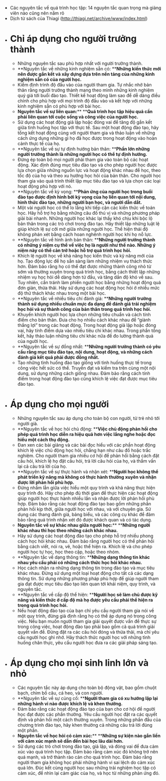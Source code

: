 - Các nguyên tắc về quá trình học tập: 14 nguyên tắc quan trọng mà giảng viên nào cũng nên nắm rõ
- Dịch từ sách của Thiagi (http://thiagi.net/archive/www/index.html)
- # **Chỉ áp dụng cho người trưởng thành**
    - Những nguyên tắc sau phù hợp nhất với người trưởng thành.
    - **Nguyên tắc về những kinh nghiệm sẵn có: **__Những kiến thức mới nên được gắn kết và xây dựng dựa trên nền tảng của những kinh nghiệm sẵn có của người học.__
    - Kiểm định trình độ đầu vào của người tham gia. Tự nhắc nhở bản thân rằng người trưởng thành mang theo mình những kinh nghiệm quý giá tới buổi đào tạo. Thiết kế hoạt động làm sao để dễ dàng điều chỉnh cho phù hợp với mọi trình độ đầu vào và kết hợp với những kinh nghiệm sẵn có phù hợp với bài học.
    - **Nguyên tắc về sự liên quan:**** **__Quá trình học tập hiệu quả cần phải liên quan tới cuộc sống và công việc của người học.__
    - Sử dụng các hoạt động giả lập hoặc đóng vai để tăng độ gắn kết giữa tình huống học tập với thực tế. Sau một hoạt động đào tạo, hãy tổng kết hoạt động cùng với người tham gia và thảo luận về những cách ứng dụng những gì họ đã học được trong hoạt động vào hoàn cảnh thực tế của họ.
    - **Nguyên tắc về sự tự định hướng bản thân: **__Phần lớn những người trưởng thành là những người học có thể tự định hướng.__
    - Đừng ép toàn bộ mọi người phải tham gia vào toàn bộ các hoạt động. Xác định đúng mục tiêu đào tạo và cho phép người học được lựa chọn giữa những nguồn lực và hoạt động khác nhau để học, theo tốc độ của họ và theo xu hướng học hỏi của bản thân. Cho người học tham gia vào quá trình thiết lập mục tiêu đào tạo và lựa chọn các loại hoạt động phù hợp với nó.
    - **Nguyên tắc về kỳ vọng: **__Phản ứng của người học trong buổi đào tạo được định hình bởi kỳ vọng của họ liên quan tới nội dung, hình thức đào tạo, những người bạn học, và người dẫn dắt.__
    - Một vài người học có thể lo lắng khi tiếp cận các kiến thức về toán học. Hãy hỗ trợ họ bằng những câu đố thú vị và những phương pháp giải bài nhanh. Những người học khác lại thấy khó chịu khi bộc lộ bản thân trong các trò chơi trong đào tạo. Hãy thiết lập những luật lệ giúp khích lệ sự cởi mở giữa những người học. Thể hiện thái độ không phán xét bằng cách hoan nghênh người học khi họ nỗ lực.
    - **Nguyên tắc về hình ảnh bản thân: **__Những người trưởng thành có những ý niệm cụ thể về việc họ là người như thế nào. Những ý niệm này có thể cản trở hoặc hỗ trợ quá trình học hỏi.__
    - Khích lệ người học về khả năng học kiến thức và kỹ năng mới của họ. Tạo động lực để họ sẵn sàng làm những nhiệm vụ thách thức hơn. Đảm bảo rằng họ có thể đạt được những thành công nhỏ từ sớm và thường xuyên trong quá trình học, bằng cách thiết lập những nhiệm vụ học hỏi dễ dàng hơn từ đầu, và tăng dần độ khó về sau. Tuy nhiên, cần tránh làm phiền người học bằng những hoạt động quá đơn giản, thừa thãi. Hãy sử dụng các hoạt động học hỏi ở nhiều mức độ thử thách khác nhau trong một bài học.
    - **Nguyên tắc về nhiều tiêu chí đánh giá: **__Những người trưởng thành sử dụng nhiều chuẩn mực đa dạng để đánh giá trải nghiệm học hỏi và sự thành công của bản thân trong quá trình học hỏi.__
    - Khuyến khích người học lựa chọn những tiêu chuẩn và cách tính điểm cho bản thân. Đưa cho họ nhiều cách khác nhau để “giành thắng lợi” trong các hoạt động. Trong hoạt động giả lập hoặc đóng vai, hãy tính điểm dựa vào nhiều tiêu chí khác nhau. Trong phần tổng kết, hãy thảo luận những tiêu chí khác nữa để đo lường thành quả của người học.
    - **Nguyên tắc về sự đồng nhất: **__Những người trưởng thành có yêu cầu rằng mục tiêu đào tạo, nội dung, hoạt động, và những cách đánh giá kết quả phải được đồng nhất.__
    - Tạo những tình huống đào tạo giống với tình huống thực tế trong công việc hết sức có thể. Truyền đạt và kiểm tra trên cùng một nội dung, sử dụng những cách giống nhau. Đảm bảo rằng cách tính điểm trong hoạt động đào tạo cũng khích lệ việc đạt được mục tiêu đào tạo.
- # **Áp dụng cho mọi người**
    - Những nguyên tắc sau áp dụng cho toàn bộ con người, từ trẻ nhỏ tới người già.
    - **Nguyên tắc về học hỏi chủ động: **__Việc chủ động phản hồi cho phép quá trình học diễn ra hiệu quả hơn việc lắng nghe hoặc đọc hiểu một cách thụ động.__
    - Đan xen các bài giảng và các bài đọc hiểu với các phần hoạt động khích lệ việc chủ động học hỏi, chẳng hạn như câu đố hoặc trắc nghiệm. Cho người tham gia nhiều cơ hội để phản hồi bằng cách đặt câu hỏi, khích lệ họ đặt câu hỏi, trả lời câu hỏi của họ, và thẩm vấn lại cả câu trả lời của họ.
    - **Nguyên tắc về sự thực hành và nhận xét: **__Người học không thể phát triển kỹ năng mà không có thực hành thường xuyên và nhận được lời phản hồi phù hợp.__
    - Đừng nhầm lẫn giữa việc hiểu một quy trình và khả năng thực hiện quy trình đó. Hãy cho phép đủ thời gian để thực hiện các hoạt động giúp người học thực hành nhiều lần và nhận được lời phản hồi phù hợp. Đảm bảo rằng các hoạt động đào tạo bao gồm những phần phản hồi kịp thời, giữa người học với nhau, và với chuyên gia. Sử dụng các thang đánh giá, bảng biểu, và các công cụ khác để đảm bảo rằng quá trình nhận xét đó được khách quan và có tác dụng.
    - **Nguyên tắc về sự khác nhau giữa người học:**** **__Những người khác nhau thì học theo những cách khác nhau.__
    - Hãy sử dụng các hoạt động đào tạo cho phép hỗ trợ nhiều phong cách học hỏi khác nhau. Đảm bảo rằng người học có thể phản hồi bằng cách viết, nói ra, vẽ, hoặc thể hiện ra. Khích lệ và cho phép người học tự học, học theo cặp, hoặc theo nhóm.
    - **Nguyên tắc về dạng thông tin: **__Những dạng thông tin khác nhau yêu cầu phải có những cách thức học hỏi khác nhau.__
    - Học cách nhận ra những dạng thông tin trong đào tạo và mục tiêu khác nhau. Đừng sử dụng một loại hoạt động cho tất cả các dạng thông tin. Sử dụng những phương pháp phù hợp để giúp người tham gia đạt được mục tiêu đào tạo liên quan tới khái niệm, quy trình, và nguyên tắc.
    - **Nguyên tắc về cấp độ thể hiện: **__Người học sẽ làm chủ được kỹ năng và kiến thức ở cấp độ mà họ được yêu cầu phải thể hiện ra trong quá trình học hỏi.__
    - Nếu hoạt động đào tạo của bạn chỉ yêu cầu người tham gia nói về một quy trình, đừng giả định rằng họ có thể áp dụng nó trong công việc. Nếu bạn muốn người tham gia giải quyết được vấn đề thực sự trong công việc, hoạt động đào tạo phải bao gồm cả quá trình giải quyết vấn đề. Đừng đặt ra các câu hỏi đóng và thừa thãi, mà chỉ yêu cầu người học ghi nhớ. Hãy thách thức người học với những tình huống chân thực, yêu cầu người học đưa ra các giải pháp sáng tạo.
- # **Áp dụng cho mọi sinh linh lớn và nhỏ**
    - Các nguyên tắc này áp dụng cho toàn bộ động vật, bao gồm chuột bạch, chim bồ câu, cá heo, và con người.
    - **Nguyên tắc về sự củng cố: **__Người tham gia có xu hướng lặp lại những hành vi nào được khích lệ và khen thưởng.__
    - Đảm bảo rằng các hoạt động đào tạo của bạn cho cơ hội để người học đạt được các phần thưởng. Yêu cầu người học đặt ra các quyết định và phản hồi một cách thường xuyên. Trong những phần đầu của chương trình đào tạo, hãy khen thưởng cả những câu trả lời đúng một phần.
    - **Nguyên tắc về học hỏi có cảm xúc:**** **__Những sự kiện nào gắn liền với cảm xúc mạnh sẽ dẫn đến bài học lâu dài hơn.__
    - Sử dụng các trò chơi trong đào tạo, giả lập, và đóng vai để đưa cảm xúc vào quá trình học tập. Đảm bảo rằng cảm xúc đó không trở nên quá mạnh, và trở thành rào cản cho quá trình học. Đảm bảo rằng người tham gia không học phải những hành vi sai lệch do cảm xúc quá lớn. Đúc kết cùng người học sau những trải nghiệm học tập có cảm xúc, để nhìn lại cảm giác của họ, và học từ những phản ứng đó.
